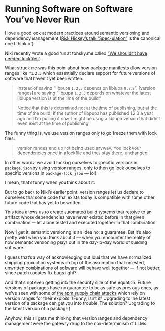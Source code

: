 # Running Software on Software You’ve Never Run

I love a good look at modern practices around semantic versioning and dependency management ([Rick Hickey’s talk “Spec-ulation”](https://www.youtube.com/watch?v=oyLBGkS5ICk) is the canonical one I think of).

Niki recently wrote a good ‘un at tonsky.me called [“We shouldn’t have needed lockfiles”](https://tonsky.me/blog/lockfiles/).

What struck me was this point about how package manifests allow version ranges like `^1.2.3` which essentially declare support for future versions of software that haven’t yet been written:

> Instead of saying “libpupa `1.2.3` depends on liblupa `0.7.8`”, [version ranges] are saying “libpupa `1.2.3` depends on whatever the latest liblupa version is at the time of the build.”
> 
> Notice that this is determined not at the time of publishing, but at the time of the build! If the author of libpupa has published 1.2.3 a year ago and I’m pulling it now, I might be using a liblupa version that didn’t even exist at the time of publishing!

The funny thing is, we use version ranges only to go freeze them with lock files:

> version ranges end up not being used anyway. You lock your dependencies once in a lockfile and they stay there, unchanged

In other words: we avoid locking ourselves to specific versions in `package.json` by using version ranges, only to then go lock ourselves to specific versions in `package-lock.json` — lol!

I mean, that’s funny when you think about it.

But to go back to Niki’s earlier point: version ranges let us declare to ourselves that some code that exists today is compatible with some other future code that has yet to be written.

This idea allows us to create automated build systems that resolve to an artifact whose dependencies have never existed before in that given combination — let alone tested and executed together in that combination.

Now I get it, semantic versioning is an idea not a guarantee. But it’s also pretty wild when you think about it — when you encounter the reality of how semantic versioning plays out in the day-to-day world of building software.

I guess that’s a way of acknowledging out loud that we have normalized shipping production systems on top of the assumption that untested, unwritten combinations of software will behave well together — if not better, since patch updates fix bugs right?

And that’s not even getting into the security side of the equation. Future versions of packages have no guarantee to be as safe as previous ones, as we’ve seen with some of [the npm supply chain attacks](https://socket.dev/blog/npm-author-qix-compromised-in-major-supply-chain-attack) which rely on version ranges for their exploits. (Funny, isn’t it? Upgrading to the latest version of a package can get you into trouble. The solution? Upgrading to the latest version of a package.)

Anyhow, this all gets me thinking that version ranges and dependency management were the gateway drug to the non-determinism of LLMs.